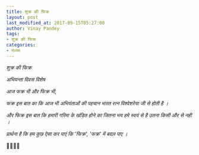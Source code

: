 ```yaml
---
title: शुक्र की फिक्र
layout: post
last_modified_at: 2017-09-15T05:27:00
author: Vinay Pandey
tags:
- शुक्र की फिक्र
categories:
- मध्यम
---
```

*शुक्र की फिक्र*

*_अभियन्ता दिवस विशेष_*

_*आज फक्र भी और फिक्र भी,*_

*फक्र इस बात का कि आज भी अभियंताओं की पहचान भारत रत्न विश्वेशरेया जी से होती है ।* 

*और फिक्र इस बात कि हमारी गरिमा के खंडित होने का जितना भय हमे स्वयं से है उतना किसी और से नही ।*

*प्रार्थना है कि*
*हम कुछ ऐसा कर पाएं कि*
*'फिक्र', 'फक्र' में बदल पाए ।*

🙏🌷🌷🙏


